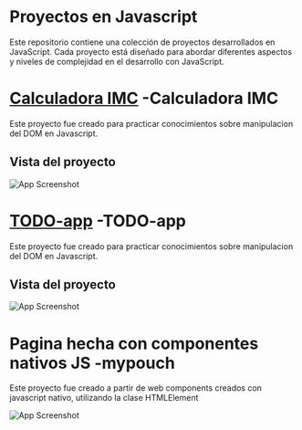 
# Proyectos en Javascript

Este repositorio contiene una colección de proyectos desarrollados en JavaScript. Cada proyecto está diseñado para abordar diferentes aspectos y niveles de complejidad en el desarrollo con JavaScript.

# [Calculadora IMC](https://calculadoraimc-two.vercel.app/) -Calculadora IMC
Este proyecto fue creado para practicar conocimientos sobre manipulacion del DOM en Javascript.

## Vista del proyecto

![App Screenshot](https://i.imgur.com/0AoENJU.png)

# [TODO-app](https://proyectos-js-six.vercel.app/) -TODO-app

Este proyecto fue creado para practicar conocimientos sobre manipulacion del DOM en Javascript.

## Vista del proyecto

![App Screenshot](https://i.imgur.com/YcSOA7S.png)

# Pagina hecha con componentes nativos JS -mypouch

Este proyecto fue creado a partir de web components creados con javascript nativo, utilizando la clase HTMLElement

![App Screenshot](https://i.imgur.com/tdsiyy9.png)
